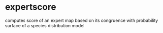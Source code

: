 # expertscore
computes score of an expert map based on its congruence with probability surface of a species distribution model

